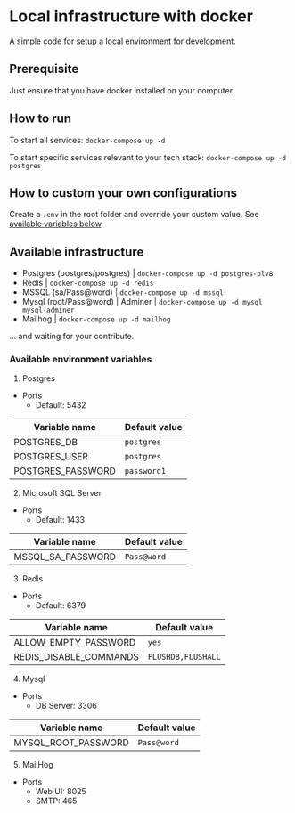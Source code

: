 # Local infrastructure with docker

A simple code for setup a local environment for development.

## Prerequisite

Just ensure that you have docker installed on your computer.

## How to run

To start all services:
`docker-compose up -d`

To start specific services relevant to your tech stack:
`docker-compose up -d postgres`

## How to custom your own configurations

Create a `.env` in the root folder and override your custom value. See [available variables below](#available-environment-variables).

## Available infrastructure

- Postgres (postgres/postgres)      | `docker-compose up -d postgres-plv8`
- Redis                             | `docker-compose up -d redis`
- MSSQL (sa/Pass@word)              | `docker-compose up -d mssql`
- Mysql (root/Pass@word) | Adminer  | `docker-compose up -d mysql mysql-adminer`
- Mailhog                           | `docker-compose up -d mailhog`

... and waiting for your contribute.

### Available environment variables

1. Postgres
 - Ports
   + Default: 5432


| Variable name      | Default value |
| ------------------ | ------------- |
| POSTGRES_DB        | ``postgres``  |
| POSTGRES_USER      | ``postgres``  |
| POSTGRES_PASSWORD  | ``password1``  |

2. Microsoft SQL Server
- Ports
  + Default: 1433

| Variable name      | Default value |
| ------------------ | ------------- |
| MSSQL_SA_PASSWORD  | ``Pass@word``  |

3. Redis
- Ports
  + Default: 6379

| Variable name             | Default value             |
| ------------------------- | ------------------------- |
| ALLOW_EMPTY_PASSWORD      | ``yes``                   |
| REDIS_DISABLE_COMMANDS    | ``FLUSHDB,FLUSHALL``      |

4. Mysql
- Ports
  + DB Server: 3306

| Variable name      | Default value |
| ------------------ | ------------- |
| MYSQL_ROOT_PASSWORD  | ``Pass@word``  |

5. MailHog
- Ports
  + Web UI: 8025
  + SMTP: 465
